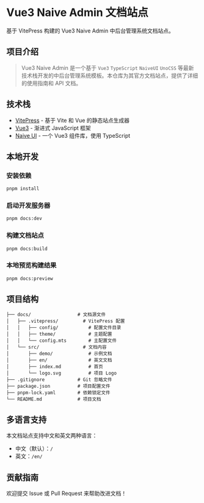 # Vue3 Naive Admin 文档站点

基于 VitePress 构建的 Vue3 Naive Admin 中后台管理系统文档站点。

## 项目介绍

> Vue3 Naive Admin 是一个基于 `Vue3` `TypeScript` `NaiveUI` `UnoCSS` 等最新技术栈开发的中后台管理系统模板。本仓库为其官方文档站点，提供了详细的使用指南和 API 文档。

## 技术栈

- [VitePress](https://vitepress.dev/) - 基于 Vite 和 Vue 的静态站点生成器
- [Vue3](https://vuejs.org/) - 渐进式 JavaScript 框架
- [Naive UI](https://www.naiveui.com/) - 一个 Vue3 组件库，使用 TypeScript

## 本地开发

### 安装依赖

```bash
pnpm install
```

### 启动开发服务器

```bash
pnpm docs:dev
```

### 构建文档站点

```bash
pnpm docs:build
```

### 本地预览构建结果

```bash
pnpm docs:preview
```

## 项目结构

```
├── docs/                 # 文档源文件
│   ├── .vitepress/         # VitePress 配置
│   │   ├── config/           # 配置文件目录
│   │   ├── theme/            # 主题配置
│   │   └── config.mts        # 主配置文件
│   └── src/                # 文档内容
│       ├── demo/             # 示例文档
│       ├── en/               # 英文文档
│       ├── index.md          # 首页
│       └── logo.svg          # 项目 Logo
├── .gitignore            # Git 忽略文件
├── package.json          # 项目配置文件
├── pnpm-lock.yaml        # 依赖锁定文件
└── README.md             # 项目文档
```

## 多语言支持

本文档站点支持中文和英文两种语言：
- 中文（默认）：`/`
- 英文：`/en/`

## 贡献指南

欢迎提交 Issue 或 Pull Request 来帮助改进文档！
